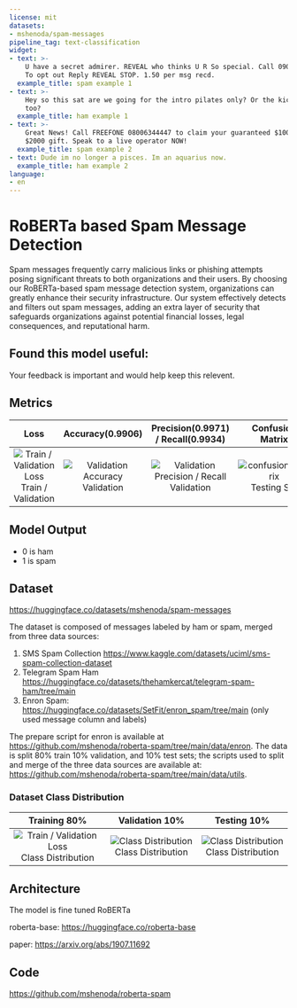 ```yaml
---
license: mit
datasets:
- mshenoda/spam-messages
pipeline_tag: text-classification
widget:
- text: >-
    U have a secret admirer. REVEAL who thinks U R So special. Call 09065174042.
    To opt out Reply REVEAL STOP. 1.50 per msg recd.
  example_title: spam example 1
- text: >-
    Hey so this sat are we going for the intro pilates only? Or the kickboxing
    too?
  example_title: ham example 1
- text: >-
    Great News! Call FREEFONE 08006344447 to claim your guaranteed $1000 CASH or
    $2000 gift. Speak to a live operator NOW!
  example_title: spam example 2
- text: Dude im no longer a pisces. Im an aquarius now.
  example_title: ham example 2
language:
- en
---
```

# RoBERTa based Spam Message Detection
Spam messages frequently carry malicious links or phishing attempts posing significant threats to both organizations and their users. By choosing our RoBERTa-based spam message detection system, organizations can greatly enhance their security infrastructure. Our system effectively detects and filters out spam messages, adding an extra layer of security that safeguards organizations against potential financial losses, legal consequences, and reputational harm.

## Found this model useful:
Your feedback is important and would help keep this relevent. 

## Metrics
Loss    |  Accuracy(0.9906)      |  Precision(0.9971) / Recall(0.9934)     |    Confusion Matrix          
:-------------------------:|:-------------------------:|:-------------------------:|:-------------------------: 
![](plots/train_validation_loss.jpg "Train / Validation Loss") Train / Validation | ![](plots/validation_accuracy.jpg "Validation Accuracy") Validation | ![](plots/validation_precision_recall.jpg "Validation Precision / Recall")  Validation | ![](plots/confusion_matrix.png "confusion_matrix")  Testing Set

## Model Output
- 0 is ham
- 1 is spam

## Dataset

https://huggingface.co/datasets/mshenoda/spam-messages

The dataset is composed of messages labeled by ham or spam, merged from three data sources:

1. SMS Spam Collection https://www.kaggle.com/datasets/uciml/sms-spam-collection-dataset
2. Telegram Spam Ham https://huggingface.co/datasets/thehamkercat/telegram-spam-ham/tree/main
3. Enron Spam:  https://huggingface.co/datasets/SetFit/enron_spam/tree/main (only used message column and labels)

The prepare script for enron is available at https://github.com/mshenoda/roberta-spam/tree/main/data/enron.
The data is split 80% train 10% validation, and 10% test sets; the scripts used to split and merge of the three data sources are available at: https://github.com/mshenoda/roberta-spam/tree/main/data/utils.

### Dataset Class Distribution

Training  80%  |  Validation  10%   |  Testing  10%          
:-------------------------:|:-------------------------:|:-------------------------: 
![](plots/train_set_distribution.jpg "Train / Validation Loss") Class Distribution | ![](plots/val_set_distribution.jpg "Class Distribution") Class Distribution | ![](plots/test_set_distribution.jpg "Class Distribution")  Class Distribution


## Architecture
The model is fine tuned RoBERTa 

roberta-base: https://huggingface.co/roberta-base

paper: https://arxiv.org/abs/1907.11692 

## Code

https://github.com/mshenoda/roberta-spam